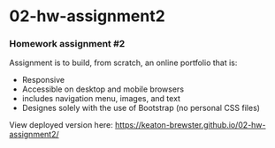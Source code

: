 02-hw-assignment2
===========
### Homework assignment #2
Assignment is to build, from scratch, an online portfolio that is:

* Responsive
* Accessible on desktop and mobile browsers
* includes navigation menu, images, and text
* Designes solely with the use of Bootstrap (no personal CSS files)


View deployed version here: https://keaton-brewster.github.io/02-hw-assignment2/
